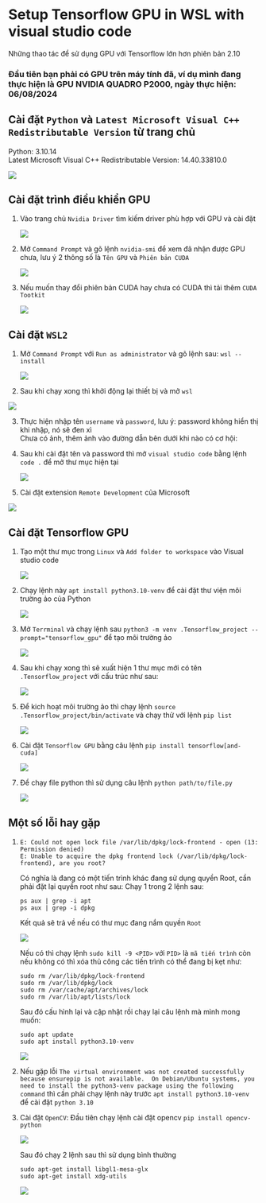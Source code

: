 # Setup Tensorflow GPU in WSL with visual studio code  
Những thao tác để sử dụng GPU với Tensorflow lớn hơn phiên bản 2.10  
### Đầu tiên bạn phải có GPU trên máy tính đã, ví dụ mình đang thực hiện là GPU NVIDIA QUADRO P2000, ngày thực hiện: 06/08/2024  
## Cài đặt `Python` và `Latest Microsoft Visual C++ Redistributable Version` từ trang chủ  
Python: 3.10.14  
Latest Microsoft Visual C++ Redistributable Version: 14.40.33810.0  

<img src="https://github.com/user-attachments/assets/a1d1f3df-51c1-4b62-8c9b-ad0168ff879d">

## Cài đặt trình điều khiển GPU  

1. Vào trang chủ `Nvidia Driver` tìm kiếm driver phù hợp với GPU và cài đặt  
   
   <img src="https://github.com/user-attachments/assets/3c56e43e-0690-4536-892e-5a5de7a4e6b2">

2. Mở `Command Prompt` và gõ lệnh `nvidia-smi` để xem đã nhận được GPU chưa, lưu ý 2 thông số là `Tên GPU` và `Phiên bản CUDA`

   <img src="https://github.com/user-attachments/assets/b189a53b-fde1-4c2c-a778-c43c9418632d">

3. Nếu muốn thay đổi phiên bản CUDA hay chưa có CUDA thì tải thêm `CUDA Tootkit`

   <img src="https://github.com/user-attachments/assets/41240a37-35aa-4671-ad2f-feb972c53973">


## Cài đặt `WSL2`  

1. Mở `Command Prompt` với `Run as administrator` và gõ lệnh sau: `wsl --install`

   <img src="https://github.com/user-attachments/assets/8fe30b77-ce7c-4ccd-93c2-f321a52cb4f8">

2. Sau khi chạy xong thì khởi động lại thiết bị và mở `wsl` 

  <img src="https://github.com/user-attachments/assets/633e4226-7876-4758-8bb9-67f6ac9ba045">  

3. Thực hiện nhập tên `username` và `password`, lưu ý: password không hiển thị khi nhập, nó sẽ đen xì  
   Chưa có ảnh, thêm ảnh vào đường dẫn bên dưới khi nào có cơ hội:
   <img src="">
4. Sau khi cài đặt tên và password thì mở `visual studio code` bằng lệnh `code .` để mở thư mục hiện tại

   <img src="https://github.com/user-attachments/assets/e7ecf970-777e-4f2b-9102-4e1155aa8c63">
   
5. Cài đặt extension `Remote Development` của Microsoft  

  <img src="https://github.com/user-attachments/assets/37603b0a-5f84-4d4e-9f59-a8407ca8bf71">

## Cài đặt Tensorflow GPU  
1. Tạo một thư mục trong `Linux` và `Add folder to workspace`  vào Visual studio code

   <img src="https://github.com/user-attachments/assets/f30ae6bf-6e90-4f3c-aa89-7e77e78813cf">

2. Chạy lệnh này `apt install python3.10-venv` để cài đặt thư viện môi trường ảo của Python

   <img src="https://github.com/user-attachments/assets/a23e4eb4-cb7e-4009-ba48-e99f3453880d">
   
3. Mở `Terrminal` và chạy lệnh sau `python3 -m venv .Tensorflow_project --prompt="tensorflow_gpu"` để tạo môi trường ảo  

   <img src="https://github.com/user-attachments/assets/80548539-79f2-409d-b815-968145c7002a">

4. Sau khi chạy xong thì sẽ xuất hiện 1 thư mục mới có tên `.Tensorflow_project` với cấu trúc như sau:

   <img src="https://github.com/user-attachments/assets/67c6a35a-b717-4ccb-8f34-101de7fa555c">

5. Để kich hoạt môi trường ảo thì chạy lệnh `source .Tensorflow_project/bin/activate` và chạy thử với lệnh `pip list`

   <img src="https://github.com/user-attachments/assets/a23e4eb4-cb7e-4009-ba48-e99f3453880d">

6. Cài đặt `Tensorflow GPU` bằng câu lệnh `pip install tensorflow[and-cuda]`

   <img src="https://github.com/user-attachments/assets/1ea0afbf-f4ce-49f8-989f-cb20efbaad27">

7. Để chạy file python thì sử dụng câu lệnh `python path/to/file.py`

   <img src="https://github.com/user-attachments/assets/15b373ce-43d0-49df-8bdb-7bde43e0344b">



## Một số lỗi hay gặp  
1. ```
   E: Could not open lock file /var/lib/dpkg/lock-frontend - open (13: Permission denied)  
   E: Unable to acquire the dpkg frontend lock (/var/lib/dpkg/lock-frontend), are you root?
   ```
   Có nghĩa là đang có một tiến trình khác đang sử dụng quyền Root, cần phải đặt lại quyền root như sau:
   Chạy 1 trong 2 lệnh sau:
   ```
   ps aux | grep -i apt  
   ps aux | grep -i dpkg
   ```
   Kết quả sẽ trả về nếu có thư mục đang nắm quyền `Root`

   <img src="https://github.com/user-attachments/assets/b3f91ca1-8949-49dd-bf77-db017b508ae1">

   Nếu có thì chạy lệnh `sudo kill -9 <PID>` với `PID>` là `mã tiến trình`  còn nếu không có thì xóa thủ công các tiến trình có thể đang bị kẹt như:
   ```
   sudo rm /var/lib/dpkg/lock-frontend  
   sudo rm /var/lib/dpkg/lock  
   sudo rm /var/cache/apt/archives/lock  
   sudo rm /var/lib/apt/lists/lock  
   ```
   Sau đó cấu hình lại và cập nhật rồi chạy lại câu lệnh mà mình mong muốn:
   ```
   sudo apt update  
   sudo apt install python3.10-venv
   ```
   
   <img src="https://github.com/user-attachments/assets/a2f7a78f-e29a-4437-886a-9d366db3f1bd">
   
2. Nếu gặp lỗi `The virtual environment was not created successfully because ensurepip is not available.  On Debian/Ubuntu systems, you need to install the python3-venv package using the following command` thì cần phải chạy lệnh này trước `apt install python3.10-venv` để cài đặt `python 3.10`

3. Cài đặt `OpenCV`:
   Đầu tiên chạy lệnh cài đặt opencv `pip install opencv-python`

   <img src="https://github.com/user-attachments/assets/eaf38075-0aeb-478b-9a54-91fd8f277a6b">

   Sau đó chạy 2 lệnh sau thì sử dụng bình thường
   ```
   sudo apt-get install libgl1-mesa-glx  
   sudo apt-get install xdg-utils
   ```

   <img src="https://github.com/user-attachments/assets/3de96705-da90-4f0c-b9b4-6d048ac5fa20">

 
